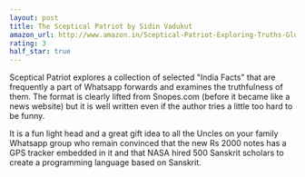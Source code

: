 ```yaml
---
layout: post
title: The Sceptical Patriot by Sidin Vadukut
amazon_url: http://www.amazon.in/Sceptical-Patriot-Exploring-Truths-Glories/dp/8129129035/ref=sr_1_1?ie=UTF8&qid=1491141539&sr=8-1&keywords=sceptical+patriot
rating: 3
half_star: true
---
```


Sceptical Patriot explores a collection of selected "India Facts" that are
frequently a part of Whatsapp forwards and examines the truthfulness of them.
The format is clearly lifted from Snopes.com (before it became like a news
website) but it is well written even if the author tries a little too hard
to be funny.

It is a fun light head and a great gift idea to all the Uncles on your family
Whatsapp group who remain convinced that the new Rs 2000 notes has a GPS
tracker embedded in it and that NASA hired 500 Sanskrit scholars to create
a programming language based on Sanskrit.
